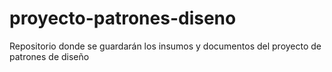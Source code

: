 # proyecto-patrones-diseno
Repositorio donde se guardarán los insumos y documentos del proyecto de patrones de diseño
